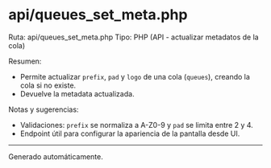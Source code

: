 # api/queues_set_meta.php

Ruta: api/queues_set_meta.php
Tipo: PHP (API - actualizar metadatos de la cola)

Resumen:
- Permite actualizar `prefix`, `pad` y `logo` de una cola (`queues`), creando la cola si no existe.
- Devuelve la metadata actualizada.

Notas y sugerencias:
- Validaciones: `prefix` se normaliza a A-Z0-9 y `pad` se limita entre 2 y 4.
- Endpoint útil para configurar la apariencia de la pantalla desde UI.

---
Generado automáticamente.